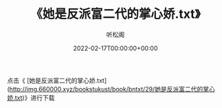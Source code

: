 ﻿---
title:  《她是反派富二代的掌心娇.txt》
date:   2022-02-17T00:00:00+00:00
author: 听松阁
layout: post
permalink: /她是反派富二代的掌心娇/
categories: 小说
tags: [小说]
---

点击《 [她是反派富二代的掌心娇.txt](<a href="http://img.660000.xyz/bookstukust/book/bntxt/29/" target=_blank>http://img.660000.xyz/bookstukust/book/bntxt/29/她是反派富二代的掌心娇.txt)》进行下载